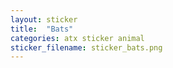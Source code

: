 ```yaml
---
layout: sticker
title:  "Bats"
categories: atx sticker animal
sticker_filename: sticker_bats.png
---
```

